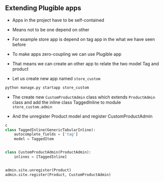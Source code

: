 ## Extending Plugible apps

- Apps in the project have to be self-contained
- Means not to be one depend on other
- For example store app is depend on tag app in the what we have seen before

- To make apps zero-coupling we can use Plugible app
- That means we can create an other app to relate the two model Tag and product

- Let us create new app named `store_custom`

```bash
python manage.py startapp store_custom
```

- The create new `CustomProductAdmin` class which extends `ProductAdmin` class and add the inline class TaggedInline to module `store_custom.admin `

- And the unregister Product model and register CustomProductAdmin

```python
c
class TaggedInline(GenericTabularInline):
    autocomplete_fields = ['tag']
    model = TaggedItem


class CustomProductAdmin(ProductAdmin):
    inlines = [TaggedInline]


admin.site.unregister(Product)
admin.site.register(Product, CustomProductAdmin)

```